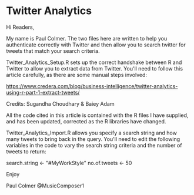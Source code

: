 # Twitter Analytics

Hi Readers,

My name is Paul Colmer. The two files here are written to help you authenticate correctly with Twitter and then allow you to search twitter for tweets that match your search criteria.

Twitter_Analytics_Setup.R sets up the correct handshake between R and Twitter to allow you to extract data from Twitter.  You'll need to follow this article carefully, as there are some manual steps involved:

https://www.credera.com/blog/business-intelligence/twitter-analytics-using-r-part-1-extract-tweets/

Credits:  Sugandha Choudhary & Baiey Adam

All the code cited in this article is contained with the R files I have supplied, and has been updated, corrected as the R libraries have changed.

Twitter_Analytics_Import.R allows you specify a search string and how many tweets to bring back in the query.  You'll need to edit the following variables in the code to vary the search string criteria and the number of tweets to return:

search.string <- "#MyWorkStyle"
no.of.tweets <- 50

Enjoy

Paul Colmer
@MusicComposer1

